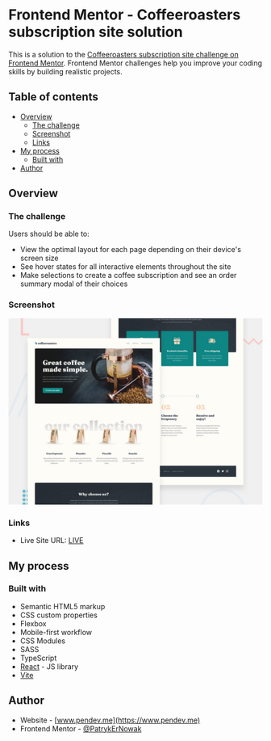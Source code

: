 # Frontend Mentor - Coffeeroasters subscription site solution

This is a solution to the [Coffeeroasters subscription site challenge on Frontend Mentor](https://www.frontendmentor.io/challenges/coffeeroasters-subscription-site-5Fc26HVY6). Frontend Mentor challenges help you improve your coding skills by building realistic projects.

## Table of contents

- [Overview](#overview)
  - [The challenge](#the-challenge)
  - [Screenshot](#screenshot)
  - [Links](#links)
- [My process](#my-process)
  - [Built with](#built-with)
- [Author](#author)

## Overview

### The challenge

Users should be able to:

- View the optimal layout for each page depending on their device's screen size
- See hover states for all interactive elements throughout the site
- Make selections to create a coffee subscription and see an order summary modal of their choices

### Screenshot

![](../../../Main%20page/public/Photos%20of%20Challenges/03%20Intermediate/coffee-roasters-site.jpg)

### Links

- Live Site URL: [LIVE](https://coffee-roasters-pendev.netlify.app)

## My process

### Built with

- Semantic HTML5 markup
- CSS custom properties
- Flexbox
- Mobile-first workflow
- CSS Modules
- SASS
- TypeScript
- [React](https://reactjs.org/) - JS library
- [Vite](https://vitejs.dev)

## Author

- Website - [www.pendev.me](https://www.pendev.me)
- Frontend Mentor - [@PatrykErNowak](https://https://www.frontendmentor.io/profile/PatrykErNowak)
